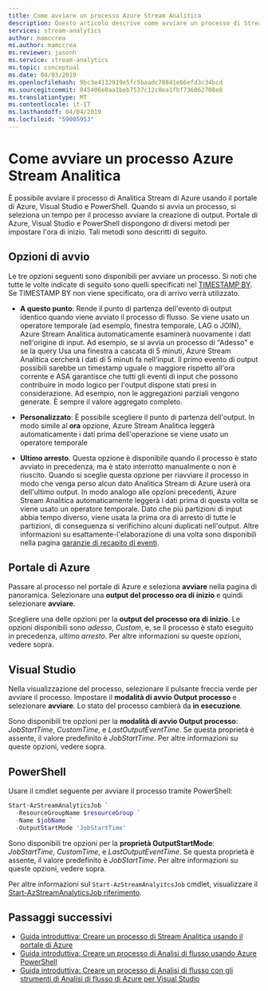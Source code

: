 ```yaml
---
title: Come avviare un processo Azure Stream Analitica
description: Questo articolo descrive come avviare un processo di Stream Analitica.
services: stream-analytics
author: mamccrea
ms.author: mamccrea
ms.reviewer: jasonh
ms.service: stream-analytics
ms.topic: conceptual
ms.date: 04/03/2019
ms.openlocfilehash: 9bc3e4132919e5fc5baadc78841e66efd3c34bcd
ms.sourcegitcommit: 045406e0aa1beb7537c12c0ea1fbf736062708e8
ms.translationtype: MT
ms.contentlocale: it-IT
ms.lasthandoff: 04/04/2019
ms.locfileid: "59005953"
---
```

# <a name="how-to-start-an-azure-stream-analytics-job"></a>Come avviare un processo Azure Stream Analitica

È possibile avviare il processo di Analitica Stream di Azure usando il portale di Azure, Visual Studio e PowerShell. Quando si avvia un processo, si seleziona un tempo per il processo avviare la creazione di output. Portale di Azure, Visual Studio e PowerShell dispongono di diversi metodi per impostare l'ora di inizio. Tali metodi sono descritti di seguito.

## <a name="start-options"></a>Opzioni di avvio
Le tre opzioni seguenti sono disponibili per avviare un processo. Si noti che tutte le volte indicate di seguito sono quelli specificati nel [TIMESTAMP BY](https://docs.microsoft.com/stream-analytics-query/timestamp-by-azure-stream-analytics). Se TIMESTAMP BY non viene specificato, ora di arrivo verrà utilizzato.
* **A questo punto**: Rende il punto di partenza dell'evento di output identico quando viene avviato il processo di flusso. Se viene usato un operatore temporale (ad esempio, finestra temporale, LAG o JOIN), Azure Stream Analitica automaticamente esaminerà nuovamente i dati nell'origine di input. Ad esempio, se si avvia un processo di "Adesso" e se la query Usa una finestra a cascata di 5 minuti, Azure Stream Analitica cercherà i dati di 5 minuti fa nell'input.
Il primo evento di output possibili sarebbe un timestamp uguale o maggiore rispetto all'ora corrente e ASA garantisce che tutti gli eventi di input che possono contribuire in modo logico per l'output dispone stati presi in considerazione. Ad esempio, non le aggregazioni parziali vengono generate. È sempre il valore aggregato completo.

* **Personalizzato**: È possibile scegliere il punto di partenza dell'output. In modo simile al **ora** opzione, Azure Stream Analitica leggerà automaticamente i dati prima dell'operazione se viene usato un operatore temporale 

* **Ultimo arresto**. Questa opzione è disponibile quando il processo è stato avviato in precedenza, ma è stato interrotto manualmente o non è riuscito. Quando si sceglie questa opzione per riavviare il processo in modo che venga perso alcun dato Analitica Stream di Azure userà ora dell'ultimo output. In modo analogo alle opzioni precedenti, Azure Stream Analitica automaticamente leggerà i dati prima di questa volta se viene usato un operatore temporale. Dato che più partizioni di input abbia tempo diverso, viene usata la prima ora di arresto di tutte le partizioni, di conseguenza si verifichino alcuni duplicati nell'output. Altre informazioni su esattamente-l'elaborazione di una volta sono disponibili nella pagina [garanzie di recapito di eventi](https://docs.microsoft.com/stream-analytics-query/event-delivery-guarantees-azure-stream-analytics).


## <a name="azure-portal"></a>Portale di Azure

Passare al processo nel portale di Azure e seleziona **avviare** nella pagina di panoramica. Selezionare una **output del processo ora di inizio** e quindi selezionare **avviare**.

Scegliere una delle opzioni per la **output del processo ora di inizio**. Le opzioni disponibili sono *adesso*, *Custom*, e, se il processo è stato eseguito in precedenza, *ultimo arresto*. Per altre informazioni su queste opzioni, vedere sopra.

## <a name="visual-studio"></a>Visual Studio

Nella visualizzazione del processo, selezionare il pulsante freccia verde per avviare il processo. Impostare il **modalità di avvio Output processo** e selezionare **avviare**. Lo stato del processo cambierà da **in esecuzione**.

Sono disponibili tre opzioni per la **modalità di avvio Output processo**: *JobStartTime*, *CustomTime*, e *LastOutputEventTime*. Se questa proprietà è assente, il valore predefinito è *JobStartTime*. Per altre informazioni su queste opzioni, vedere sopra.


## <a name="powershell"></a>PowerShell

Usare il cmdlet seguente per avviare il processo tramite PowerShell:

```powershell
Start-AzStreamAnalyticsJob `
  -ResourceGroupName $resourceGroup `
  -Name $jobName `
  -OutputStartMode 'JobStartTime'
```

Sono disponibili tre opzioni per la **proprietà OutputStartMode**: *JobStartTime*, *CustomTime*, e *LastOutputEventTime*. Se questa proprietà è assente, il valore predefinito è *JobStartTime*. Per altre informazioni su queste opzioni, vedere sopra.

Per altre informazioni sul `Start-AzStreamAnalyitcsJob` cmdlet, visualizzare il [Start-AzStreamAnalyticsJob riferimento](/powershell/module/az.streamanalytics/start-azstreamanalyticsjob).

## <a name="next-steps"></a>Passaggi successivi

* [Guida introduttiva: Creare un processo di Stream Analitica usando il portale di Azure](stream-analytics-quick-create-portal.md)
* [Guida introduttiva: Creare un processo di Analisi di flusso usando Azure PowerShell](stream-analytics-quick-create-powershell.md)
* [Guida introduttiva: Creare un processo di Analisi di flusso con gli strumenti di Analisi di flusso di Azure per Visual Studio](stream-analytics-quick-create-vs.md)
